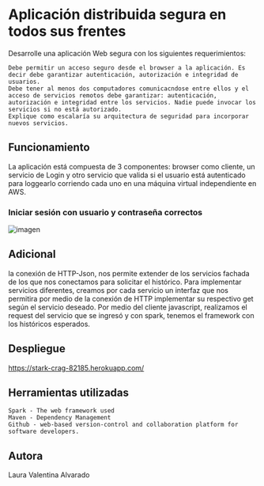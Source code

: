 # Aplicación distribuida segura en todos sus frentes

Desarrolle una aplicación Web segura con los siguientes requerimientos:

    Debe permitir un acceso seguro desde el browser a la aplicación. Es decir debe garantizar autenticación, autorización e integridad de usuarios.
    Debe tener al menos dos computadores comunicacndose entre ellos y el acceso de servicios remotos debe garantizar: autenticación, autorización e integridad entre los servicios. Nadie puede invocar los servicios si no está autorizado.
    Explique como escalaría su arquitectura de seguridad para incorporar nuevos servicios.

## Funcionamiento

La aplicación está compuesta de 3 componentes: browser como cliente, un servicio de Login y otro servicio que valida si el usuario está autenticado para loggearlo corriendo cada uno en una máquina virtual independiente en AWS.

### Iniciar sesión con usuario y contraseña correctos
![imagen](https://user-images.githubusercontent.com/98195579/199167524-1d7e706f-66e1-4935-b96d-d20676c8e66b.png)

## Adicional

la conexión de HTTP-Json, nos permite extender de los servicios fachada de los que nos conectamos para solicitar el histórico. Para implementar servicios diferentes, creamos por cada servicio un interfaz que nos permitira por medio de la conexión de HTTP implementar su respectivo get según el servicio deseado. Por medio del cliente javascript, realizamos el request del servicio que se ingresó y con spark, tenemos el framework con los históricos esperados.

## Despliegue

https://stark-crag-82185.herokuapp.com/

## Herramientas utilizadas

    Spark - The web framework used
    Maven - Dependency Management
    Github - web-based version-control and collaboration platform for software developers.
    
## Autora

Laura Valentina Alvarado
